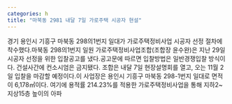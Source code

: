 ```yaml
---
categories: h
title: "마북동 2981 내달 7일 가로주택 시공자 현설"
---
```

경기 용인시 기흥구 마북동 298의1번지 일대가 가로주택정비사업 시공자 선정 절차에 착수했다.마북동 298의1번지 일원 가로주택정비사업조합(조합장 윤수완)은 지난 29일 시공자 선정을 위한 입찰공고를 냈다.공고문에 따르면 입찰방법은 일반경쟁입찰 방식이다. 건설사간에 컨소시엄은 금지됐다. 조합은 내달 7일 현장설명회를 열고, 오는 11월 2일 입찰을 마감할 예정이다.이 사업장은 용인시 기흥구 마북동 298-1번지 일대로 면적이 6,178㎡이다. 여기에 용적률 214.23%를 적용한 가로주택정비사업을 통해 지하2~지상15층 높이의 아파